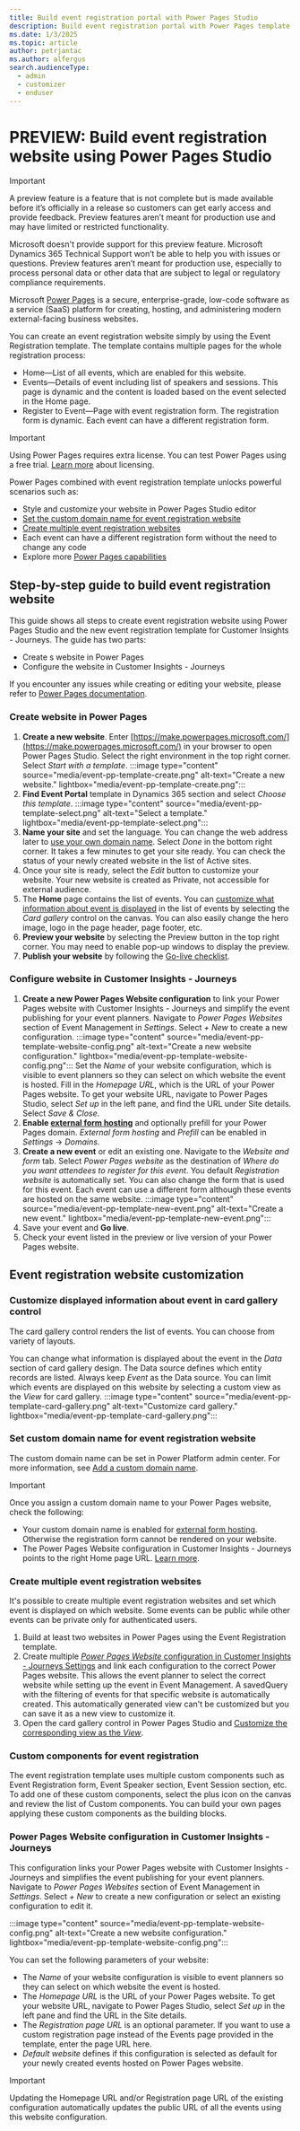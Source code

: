```yaml
---
title: Build event registration portal with Power Pages Studio
description: Build event registration portal with Power Pages template designed for Customer Insights - Journeys Event Management
ms.date: 1/3/2025
ms.topic: article
author: petrjantac
ms.author: alfergus
search.audienceType: 
  - admin
  - customizer
  - enduser
---
```


# PREVIEW: Build event registration website using Power Pages Studio

> [!IMPORTANT]
> A preview feature is a feature that is not complete but is made available before it’s officially in a release so customers can get early access and provide feedback. Preview features aren’t meant for production use and may have limited or restricted functionality.
>
> Microsoft doesn't provide support for this preview feature. Microsoft Dynamics 365 Technical Support won’t be able to help you with issues or questions. Preview features aren’t meant for production use, especially to process personal data or other data that are subject to legal or regulatory compliance requirements.

Microsoft [Power Pages](https://learn.microsoft.com/power-pages/introduction) is a secure, enterprise-grade, low-code software as a service (SaaS) platform for creating, hosting, and administering modern external-facing business websites.

You can create an event registration website simply by using the Event Registration template. The template contains multiple pages for the whole registration process:

- Home—List of all events, which are enabled for this website.
- Events—Details of event including list of speakers and sessions. This page is dynamic and the content is loaded based on the event selected in the Home page.
- Register to Event—Page with event registration form. The registration form is dynamic. Each event can have a different registration form.

> [!IMPORTANT]
> Using Power Pages requires extra license. You can test Power Pages using a free trial. [Learn more](https://learn.microsoft.com/power-pages/go-live/assign-licensing) about licensing.

Power Pages combined with event registration template unlocks powerful scenarios such as:

- Style and customize your website in Power Pages Studio editor
- [Set the custom domain name for event registration website](#set-custom-domain-name-for-event-registration-website)
- [Create multiple event registration websites](#create-multiple-event-registration-websites)
- Each event can have a different registration form without the need to change any code
- Explore more [Power Pages capabilities](https://learn.microsoft.com/power-pages/capabilities)

## Step-by-step guide to build event registration website

This guide shows all steps to create event registration website using Power Pages Studio and the new event registration template for Customer Insights - Journeys. The guide has two parts:

- Create s website in Power Pages
- Configure the website in Customer Insights - Journeys

If you encounter any issues while creating or editing your website, please refer to [Power Pages documentation](https://learn.microsoft.com/power-pages/introduction).

### Create website in Power Pages

1. **Create a new website**. Enter [https://make.powerpages.microsoft.com/](https://make.powerpages.microsoft.com/) in your browser to open Power Pages Studio. Select the right environment in the top right corner. Select *Start with a template*.
    :::image type="content" source="media/event-pp-template-create.png" alt-text="Create a new website." lightbox="media/event-pp-template-create.png":::
1. **Find Event Portal** template in Dynamics 365 section and select *Choose this template*.
    :::image type="content" source="media/event-pp-template-select.png" alt-text="Select a template." lightbox="media/event-pp-template-select.png":::
1. **Name your site** and set the language. You can change the web address later to [use your own domain name](#set-custom-domain-name-for-event-registration-website). Select *Done* in the bottom right corner. It takes a few minutes to get your site ready. You can check the status of your newly created website in the list of Active sites.
1. Once your site is ready, select the *Edit* button to customize your website. Your new website is created as Private, not accessible for external audience.
1. The **Home** page contains the list of events. You can [customize what information about event is displayed](#customize-displayed-information-about-event-in-card-gallery-control) in the list of events by selecting the *Card gallery* control on the canvas. You can also easily change the hero image, logo in the page header, page footer, etc.
1. **Preview your website** by selecting the Preview button in the top right corner. You may need to enable pop-up windows to display the preview.
1. **Publish your website** by following the [Go-live checklist](https://learn.microsoft.com/power-pages/go-live/checklist).

### Configure website in Customer Insights - Journeys

1. **Create a new Power Pages Website configuration** to link your Power Pages website with Customer Insights - Journeys and simplify the event publishing for your event planners. Navigate to *Power Pages Websites* section of Event Management in *Settings*. Select *+ New* to create a new configuration.
    :::image type="content" source="media/event-pp-template-website-config.png" alt-text="Create a new website configuration." lightbox="media/event-pp-template-website-config.png":::
    Set the *Name* of your website configuration, which is visible to event planners so they can select on which website the event is hosted. Fill in the *Homepage URL*, which is the URL of your Power Pages website. To get your website URL, navigate to Power Pages Studio, select *Set up* in the left pane, and find the URL under Site details. Select *Save & Close*.
1. **Enable [external form hosting](domain-authentication.md)** and optionally prefill for your Power Pages domain. *External form hosting* and *Prefill* can be enabled in *Settings* -> *Domains*.
1. **Create a new event** or edit an existing one. Navigate to the *Website and form* tab. Select *Power Pages website* as the destination of *Where do you want attendees to register for this event*. You default *Registration website* is automatically set. You can also change the form that is used for this event. Each event can use a different form although these events are hosted on the same website.
    :::image type="content" source="media/event-pp-template-new-event.png" alt-text="Create a new event." lightbox="media/event-pp-template-new-event.png":::
1. Save your event and **Go live**.
1. Check your event listed in the preview or live version of your Power Pages website.

## Event registration website customization

### Customize displayed information about event in card gallery control

The card gallery control renders the list of events. You can choose from variety of layouts.

You can change what information is displayed about the event in the *Data* section of card gallery design. The Data source defines which entity records are listed. Always keep *Event* as the Data source. You can limit which events are displayed on this website by selecting a custom view as the *View* for card gallery.
:::image type="content" source="media/event-pp-template-card-gallery.png" alt-text="Customize card gallery." lightbox="media/event-pp-template-card-gallery.png":::

### Set custom domain name for event registration website

The custom domain name can be set in Power Platform admin center. For more information, see [Add a custom domain name](https://learn.microsoft.com/power-pages/admin/add-custom-domain).

> [!IMPORTANT]
> Once you assign a custom domain name to your Power Pages website, check the following:
>
> - Your custom domain name is enabled for [external form hosting](domain-authentication.md). Otherwise the registration form cannot be rendered on your website.
> - The Power Pages Website configuration in Customer Insights - Journeys points to the right Home page URL. [Learn more](#power-pages-website-configuration-in-customer-insights---journeys).

### Create multiple event registration websites

It's possible to create multiple event registration websites and set which event is displayed on which website. Some events can be public while other events can be private only for authenticated users.

1. Build at least two websites in Power Pages using the Event Registration template.
1. Create multiple [*Power Pages Website* configuration in Customer Insights - Journeys Settings](#power-pages-website-configuration-in-customer-insights---journeys) and link each configuration to the correct Power Pages website. This allows the event planner to select the correct website while setting up the event in Event Management. A savedQuery with the filtering of events for that specific website is automatically created. This automatically generated view can't be customized but you can save it as a new view to customize it.
1. Open the card gallery control in Power Pages Studio and [Customize the corresponding view as the *View*](#customize-displayed-information-about-event-in-card-gallery-control).

### Custom components for event registration

The event registration template uses multiple custom components such as Event Registration form, Event Speaker section, Event Session section, etc. To add one of these custom components, select the plus icon on the canvas and review the list of Custom components. You can build your own pages applying these custom components as the building blocks.

### Power Pages Website configuration in Customer Insights - Journeys

This configuration links your Power Pages website with Customer Insights - Journeys and simplifies the event publishing for your event planners. Navigate to *Power Pages Websites* section of Event Management in *Settings*. Select *+ New* to create a new configuration or select an existing configuration to edit it.

:::image type="content" source="media/event-pp-template-website-config.png" alt-text="Create a new website configuration." lightbox="media/event-pp-template-website-config.png":::

You can set the following parameters of your website:

- The *Name* of your website configuration is visible to event planners so they can select on which website the event is hosted.
- The *Homepage URL* is the URL of your Power Pages website. To get your website URL, navigate to Power Pages Studio, select *Set up* in the left pane and find the URL in the Site details.
- The *Registration page URL* is an optional parameter. If you want to use a custom registration page instead of the Events page provided in the template, enter the page URL here.
- *Default website* defines if this configuration is selected as default for your newly created events hosted on Power Pages website.

> [!IMPORTANT]
> Updating the Homepage URL and/or Registration page URL of the existing configuration automatically updates the public URL of all the events using this website configuration.